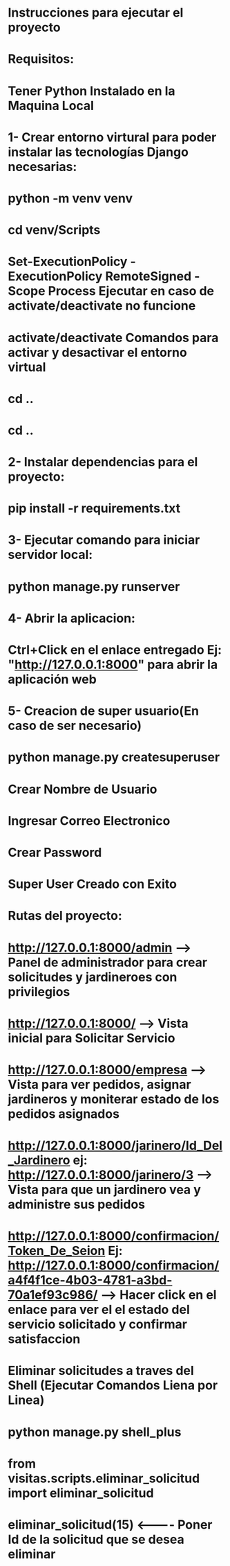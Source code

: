 # Instrucciones para ejecutar el proyecto 

# Requisitos:

# Tener Python Instalado en la Maquina Local 

# 1- Crear entorno virtural para poder instalar las tecnologías Django necesarias:

# python -m venv venv 
# cd venv/Scripts
# Set-ExecutionPolicy -ExecutionPolicy RemoteSigned -Scope Process Ejecutar en caso de activate/deactivate no funcione 
# activate/deactivate Comandos para activar y desactivar el entorno virtual 
# cd .. 
# cd .. 

# 2- Instalar dependencias para el proyecto:

# pip install -r requirements.txt 

# 3- Ejecutar comando para iniciar servidor local:
# python manage.py runserver 

# 4- Abrir la aplicacion:
# Ctrl+Click en el enlace entregado Ej: "http://127.0.0.1:8000" para abrir la aplicación web

# 5- Creacion de super usuario(En caso de ser necesario)
# python manage.py createsuperuser
# Crear Nombre de Usuario
# Ingresar Correo Electronico
# Crear Password
# Super User Creado con Exito 

# Rutas del proyecto:

# http://127.0.0.1:8000/admin --> Panel de administrador para crear solicitudes y jardineroes con privilegios 
# http://127.0.0.1:8000/  --> Vista inicial para Solicitar Servicio
# http://127.0.0.1:8000/empresa --> Vista para ver pedidos, asignar jardineros y moniterar estado de los pedidos asignados 
# http://127.0.0.1:8000/jarinero/Id_Del_Jardinero ej: http://127.0.0.1:8000/jarinero/3  --> Vista para que un jardinero vea y administre sus pedidos 
# http://127.0.0.1:8000/confirmacion/Token_De_Seion Ej: http://127.0.0.1:8000/confirmacion/a4f4f1ce-4b03-4781-a3bd-70a1ef93c986/        --> Hacer click en el enlace para ver el el estado del servicio solicitado y confirmar satisfaccion 

# Eliminar solicitudes a traves del Shell (Ejecutar Comandos Liena por Linea)

# python manage.py shell_plus
# from visitas.scripts.eliminar_solicitud import eliminar_solicitud
# eliminar_solicitud(15) <---- Poner Id de la solicitud que se desea eliminar